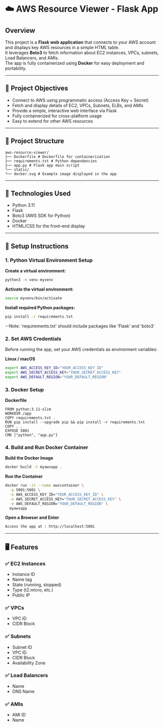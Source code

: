 # ☁️ AWS Resource Viewer - Flask App

## Overview

This project is a **Flask web application** that connects to your AWS account and displays key AWS resources in a simple HTML table.  
It leverages **Boto3** to fetch information about EC2 instances, VPCs, subnets, Load Balancers, and AMIs.  
The app is fully containerized using **Docker** for easy deployment and portability.

---

## 🎯 Project Objectives

- Connect to AWS using programmatic access (Access Key + Secret)
- Fetch and display details of EC2, VPCs, Subnets, ELBs, and AMIs
- Provide a simple, interactive web interface via Flask
- Fully containerized for cross-platform usage
- Easy to extend for other AWS resources

---

## 📁 Project Structure

```
aws-resource-viewer/
├── Dockerfile # Dockerfile for containerization
├── requirements.txt # Python dependencies
├── app.py # Flask app main script
└── static/
└── docker.svg # Example image displayed in the app
```

---

## 🧰 Technologies Used

- Python 3.11
- Flask
- Boto3 (AWS SDK for Python)
- Docker
- HTML/CSS for the front-end display

---

## 🚀 Setup Instructions
### 1. Python Virtual Environment Setup
**Create a virtual environment:**
```bash
python3 -m venv myvenv
```
**Activate the virtual environment:**
```bash
source myvenv/bin/activate
```
**Install required Python packages:**
```bash
pip install -r requirements.txt
```
--Note: 'requirements.txt' should include packages like 'Flask' and 'boto3'

### 2. Set AWS Credentials

Before running the app, set your AWS credentials as environment variables:

**Linux / macOS**
```bash
export AWS_ACCESS_KEY_ID="YOUR_ACCESS_KEY_ID"
export AWS_SECRET_ACCESS_KEY="YOUR_SECRET_ACCESS_KEY"
export AWS_DEFAULT_REGION="YOUR_DEFAULT_REGION"
```

### 3. Docker Setup
**Dockerfile**

```Copy code
FROM python:3.11-slim
WORKDIR /app
COPY requirements.txt .
RUN pip install --upgrade pip && pip install -r requirements.txt
COPY . .
EXPOSE 5001
CMD ["python", "app.py"]
```

### 4. Build and Run Docker Container
**Build the Docker Image**
```bash
docker build -t myawsapp .
```

**Run the Container**
```bash
docker run -it --name awscontainer \
  -p 5001:5001 \
  -e AWS_ACCESS_KEY_ID="YOUR_ACCESS_KEY_ID" \
  -e AWS_SECRET_ACCESS_KEY="YOUR_SECRET_ACCESS_KEY" \
  -e AWS_DEFAULT_REGION="YOUR_DEFAULT_REGION" \
  myawsapp
```
**Open a Browser and Enter**
```bash
Access the app at : http://localhost:5001
```
---

## 🖥️ Features
### ✅ EC2 Instances
- Instance ID
- Name tag
- State (running, stopped)
- Type (t2.micro, etc.)
- Public IP

### ✅ VPCs
- VPC ID
- CIDR Block

### ✅ Subnets
- Subnet ID
- VPC ID
- CIDR Block
- Availability Zone

### ✅ Load Balancers
- Name
- DNS Name

### ✅ AMIs
- AMI ID
- Name

